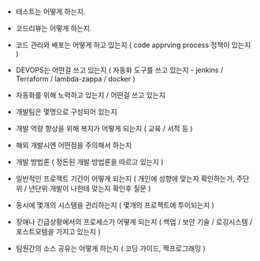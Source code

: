 


- 테스트는 어떻게 하는지.

- 코드리뷰는 어떻게 하는지.

- 코드 관리와 배포는 어떻게 하고 있는지 ( code apprving process 정책이 있는지 )

- DEVOPS는 어떤걸 쓰고 있는지 ( 자동화 도구를 쓰고 있는지 - jenkins / Terraform / lambda-zappa / docker )

- 자동화를 위해 노력하고 있는지 / 어떤걸 쓰고 있는지 

- 개발팀은 몇명으로 구성되어 있는지

- 개발 역량 향상을 위해 복지가 어떻게 되는지 ( 교육 / 서적 등 )

- 해외 개발시엔 어떤점을 주의해서 하는지 

- 개발 방법론 ( 정돈된 개발 방법론을 따르고 있는지 )

- 일반적인 프로젝트 기간이 어떻게 되는지 ( 개인에 성향에 맞는지 확인하는거, 주단위 / 년단위 개발이 나한테 맞는지 확인후 질문 )

- 동시에 몇개의 시스템을 관리하는지 ( 몇개의 프로젝트에 투이되는지 )

- 장애나 긴급상황에서의 프로세스가 어떻게 되는지 ( 백업 / 보안 기술 / 로깅시스템 / 포스트모템을 가지고 있는지 )

- 팀원간의 소스 공유는 어떻게 하는지 ( 코딩 가이드, 짝프로그래밍 )

